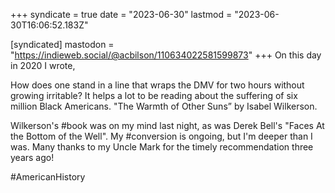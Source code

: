 +++
syndicate = true
date = "2023-06-30"
lastmod = "2023-06-30T16:06:52.183Z"

[syndicated]
mastodon = "https://indieweb.social/@acbilson/110634022581599873"
+++
On this day in 2020 I wrote,

How does one stand in a line that wraps the DMV for two hours without growing irritable? It helps a lot to be reading about the suffering of six million Black Americans. "The Warmth of Other Suns” by Isabel Wilkerson.

Wilkerson's #book was on my mind last night, as was Derek Bell's "Faces At the Bottom of the Well". My #conversion is ongoing, but I'm deeper than I was. Many thanks to my Uncle Mark for the timely recommendation three years ago!

#AmericanHistory